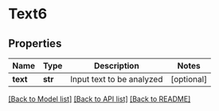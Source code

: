 # Text6

## Properties
Name | Type | Description | Notes
------------ | ------------- | ------------- | -------------
**text** | **str** | Input text to be analyzed | [optional] 

[[Back to Model list]](../README.md#documentation-for-models) [[Back to API list]](../README.md#documentation-for-api-endpoints) [[Back to README]](../README.md)


